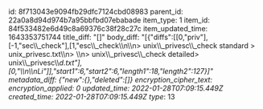 id: 8f713043e9094fb29dfc7124cbd08983
parent_id: 22a0a8d94d974b7a95bbfbd07ebabade
item_type: 1
item_id: 84f533482e6d49c8a69376c38f28c27c
item_updated_time: 1643353751744
title_diff: "[]"
body_diff: "[{\"diffs\":[[0,\"priv\"],[-1,\"sec\\\\_check\"],[1,\"esc\\\\_check\\\n\\\n> unix\\\\_privesc\\\\_check standard > unix_privesc.txt\\\n> \\\n> unix\\\\_privesc\\\\_check detailed> unix\\\\_privesc\\\\_d.txt\"],[0,\"\\\n\\\nLi\"]],\"start1\":6,\"start2\":6,\"length1\":18,\"length2\":127}]"
metadata_diff: {"new":{},"deleted":[]}
encryption_cipher_text: 
encryption_applied: 0
updated_time: 2022-01-28T07:09:15.449Z
created_time: 2022-01-28T07:09:15.449Z
type_: 13